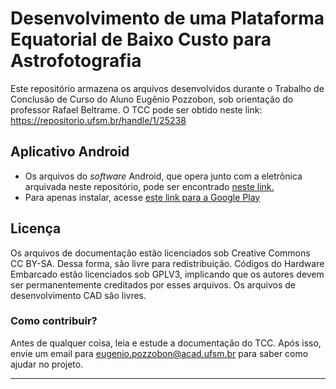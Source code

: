 # Desenvolvimento de uma Plataforma Equatorial de Baixo Custo para Astrofotografia

Este repositório armazena os arquivos desenvolvidos durante o Trabalho de Conclusão de Curso do Aluno Eugênio Pozzobon, sob orientação do professor Rafael Beltrame.
O TCC pode ser obtido neste link: https://repositorio.ufsm.br/handle/1/25238

## Aplicativo Android
* Os arquivos do  _software_ Android, que opera junto com a eletrônica arquivada neste repositório, pode ser encontrado [neste link.](https://github.com/Eugenio-Pozzobon/EasyTracker-Android-App)
* Para apenas instalar, acesse [este link para a Google Play](https://play.google.com/store/apps/details?id=com.epp.com.easytracker) 

## Licença
Os arquivos de documentação estão licenciados sob Creative Commons CC BY-SA. Dessa forma, são livre para redistribuição. Códigos do Hardware Embarcado estão licenciados sob GPLV3, implicando que os autores devem ser permanentemente creditados por esses arquivos. Os arquivos de desenvolvimento CAD são livres.

### Como contribuir?
Antes de qualquer coisa, leia e estude a documentação do TCC. Após isso, envie um email para eugenio.pozzobon@acad.ufsm.br para saber como ajudar no projeto.

---

